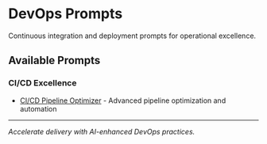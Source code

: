 # DevOps Prompts

Continuous integration and deployment prompts for operational excellence.

## Available Prompts

### CI/CD Excellence
- [CI/CD Pipeline Optimizer](./cicd-pipeline-optimizer.md) - Advanced pipeline optimization and automation

---

*Accelerate delivery with AI-enhanced DevOps practices.*